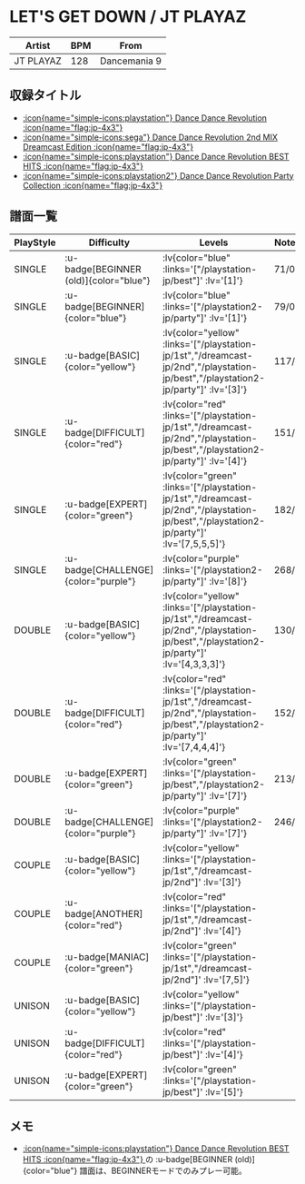 # LET'S GET DOWN / JT PLAYAZ

|Artist|BPM|From|
|------|---|----|
|JT PLAYAZ|128|Dancemania 9|

## 収録タイトル

- [ :icon{name="simple-icons:playstation"} Dance Dance Revolution :icon{name="flag:jp-4x3"} ](/playstation-jp/1st)
- [ :icon{name="simple-icons:sega"} Dance Dance Revolution 2nd MIX Dreamcast Edition :icon{name="flag:jp-4x3"} ](/dreamcast-jp/2nd)
- [ :icon{name="simple-icons:playstation"} Dance Dance Revolution BEST HITS :icon{name="flag:jp-4x3"} ](/playstation-jp/best)
- [ :icon{name="simple-icons:playstation2"} Dance Dance Revolution Party Collection :icon{name="flag:jp-4x3"} ](/playstation2-jp/party)

## 譜面一覧

|PlayStyle|Difficulty|Levels|Notes|Movie|
|---------|----------|------|-----|-----|
|SINGLE| :u-badge[BEGINNER (old)]{color="blue"} | :lv{color="blue" :links='["/playstation-jp/best"]' :lv='[1]'} |71/0||
|SINGLE| :u-badge[BEGINNER]{color="blue"} | :lv{color="blue" :links='["/playstation2-jp/party"]' :lv='[1]'} |79/0||
|SINGLE| :u-badge[BASIC]{color="yellow"} | :lv{color="yellow" :links='["/playstation-jp/1st","/dreamcast-jp/2nd","/playstation-jp/best","/playstation2-jp/party"]' :lv='[3]'} |117/0||
|SINGLE| :u-badge[DIFFICULT]{color="red"} | :lv{color="red" :links='["/playstation-jp/1st","/dreamcast-jp/2nd","/playstation-jp/best","/playstation2-jp/party"]' :lv='[4]'} |151/0||
|SINGLE| :u-badge[EXPERT]{color="green"} | :lv{color="green" :links='["/playstation-jp/1st","/dreamcast-jp/2nd","/playstation-jp/best","/playstation2-jp/party"]' :lv='[7,5,5,5]'} |182/0||
|SINGLE| :u-badge[CHALLENGE]{color="purple"} | :lv{color="purple" :links='["/playstation2-jp/party"]' :lv='[8]'} |268/0||
|DOUBLE| :u-badge[BASIC]{color="yellow"} | :lv{color="yellow" :links='["/playstation-jp/1st","/dreamcast-jp/2nd","/playstation-jp/best","/playstation2-jp/party"]' :lv='[4,3,3,3]'} |130/0||
|DOUBLE| :u-badge[DIFFICULT]{color="red"} | :lv{color="red" :links='["/playstation-jp/1st","/dreamcast-jp/2nd","/playstation-jp/best","/playstation2-jp/party"]' :lv='[7,4,4,4]'} |152/0||
|DOUBLE| :u-badge[EXPERT]{color="green"} | :lv{color="green" :links='["/playstation-jp/best","/playstation2-jp/party"]' :lv='[7]'} |213/0||
|DOUBLE| :u-badge[CHALLENGE]{color="purple"} | :lv{color="purple" :links='["/playstation2-jp/party"]' :lv='[7]'} |246/0||
|COUPLE| :u-badge[BASIC]{color="yellow"} | :lv{color="yellow" :links='["/playstation-jp/1st","/dreamcast-jp/2nd"]' :lv='[3]'} |||
|COUPLE| :u-badge[ANOTHER]{color="red"} | :lv{color="red" :links='["/playstation-jp/1st","/dreamcast-jp/2nd"]' :lv='[4]'} |||
|COUPLE| :u-badge[MANIAC]{color="green"} | :lv{color="green" :links='["/playstation-jp/1st","/dreamcast-jp/2nd"]' :lv='[7,5]'} |||
|UNISON| :u-badge[BASIC]{color="yellow"} | :lv{color="yellow" :links='["/playstation-jp/best"]' :lv='[3]'} |||
|UNISON| :u-badge[DIFFICULT]{color="red"} | :lv{color="red" :links='["/playstation-jp/best"]' :lv='[4]'} |||
|UNISON| :u-badge[EXPERT]{color="green"} | :lv{color="green" :links='["/playstation-jp/best"]' :lv='[5]'} |||

## メモ

- [ :icon{name="simple-icons:playstation"} Dance Dance Revolution BEST HITS :icon{name="flag:jp-4x3"} ](/playstation-jp/best)の :u-badge[BEGINNER (old)]{color="blue"} 譜面は、BEGINNERモードでのみプレー可能。
